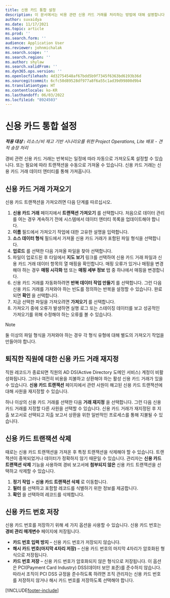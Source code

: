 ```yaml
---
title: 신용 카드 통합 설정
description: 이 문서에서는 비용 관련 신용 카드 거래를 처리하는 방법에 대해 설명합니다.
author: suvaidya
ms.date: 11/17/2021
ms.topic: article
ms.prod: ''
ms.search.form: ''
audience: Application User
ms.reviewer: johnmichalak
ms.search.scope: ''
ms.search.region: ''
ms.author: shylaw
ms.search.validFrom: ''
ms.dyn365.ops.version: ''
ms.openlocfilehash: 4d32754548af67bdd5b9f7345f6363bd6193b36d
ms.sourcegitcommit: 6cfc50d89528df977a8f6a55c1ad39d99800d9b4
ms.translationtype: HT
ms.contentlocale: ko-KR
ms.lasthandoff: 06/03/2022
ms.locfileid: "8924503"
---
```

# <a name="set-up-credit-card-integration"></a>신용 카드 통합 설정

_**적용 대상 :** 리소스/비 재고 기반 시나리오를 위한 Project Operations, Lite 배포 - 견적 송장 처리_

경비 관련 신용 카드 거래는 반복되는 일정에 따라 자동으로 가져오도록 설정할 수 있습니다. 또는 필요에 따라 트랜잭션을 수동으로 가져올 수 있습니다. 신용 카드 거래는 신용 카드 거래 데이터 엔터티를 통해 가져옵니다.

## <a name="import-credit-card-transactions"></a>신용 카드 거래 가져오기

신용 카드 트랜잭션을 가져오려면 다음 단계를 따르십시오.

1. **신용 카드 거래** 페이지에서 **트랜잭션 가져오기** 를 선택합니다. 처음으로 데이터 관리를 여는 경우 계속하기 전에 시스템에서 데이터 엔터티 목록을 업데이트해야 합니다.
2. **이름** 필드에서 가져오기 작업에 대한 고유한 설명을 입력합니다.
3. **소스 데이터 형식** 필드에서 가져올 신용 카드 거래가 포함된 파일 형식을 선택합니다.
4. **업로드** 를 선택한 다음 가져올 파일을 찾아 선택합니다.
5. 파일이 업로드된 후 타일에서 **지도 보기** 링크를 선택하여 신용 카드 거래 파일과 신용 카드 거래 데이터 항목의 열 매핑을 확인합니다. 매핑 오류가 있거나 매핑을 변경해야 하는 경우 **매핑 시각화** 탭 또는 **매핑 세부 정보** 탭 중 하나에서 매핑을 변경합니다.
6. 신용 카드 거래를 자동화하려면 **반복 데이터 작업 만들기** 를 선택합니다. 그런 다음 신용 카드 거래를 가져와야 하는 빈도를 정의하는 반복을 설정할 수 있습니다. 완료되면 **확인** 을 선택합니다.
7. 지금 선택한 파일을 가져오려면 **가져오기** 를 선택합니다.
8. 가져오기 중에 오류가 발생하면 실행 로그 또는 스테이징 데이터를 보고 성공적인 가져오기를 위해 수정해야 하는 오류를 볼 수 있습니다.

> [!NOTE]
> 둘 이상의 파일 형식을 가져와야 하는 경우 각 형식 유형에 대해 별도의 가져오기 작업을 만들어야 합니다.

## <a name="reassign-the-credit-card-transactions-for-terminated-employees"></a>퇴직한 직원에 대한 신용 카드 거래 재지정

직원 레코드가 종료되면 직원의 AD DS(Active Directory 도메인 서비스) 계정이 비활성화됩니다. 그러나 여전히 비용을 지불하고 상환해야 하는 활성 신용 카드 거래가 있을 수 있습니다. **신용 카드 트랜잭션** 페이지에서 관련 사원이 해고된 신용 카드 트랜잭션에 대해 사원을 재지정할 수 있습니다.

하나 이상의 신용 카드 거래를 선택한 다음 **거래 재지정** 을 선택합니다. 그런 다음 신용 카드 거래를 지정할 다른 사원을 선택할 수 있습니다. 신용 카드 거래가 재지정된 후 지출 보고서로 선택되고 지출 보고서 상환을 위한 일반적인 프로세스를 통해 지불될 수 있습니다.

## <a name="delete-credit-card-transactions"></a>신용 카드 트랜잭션 삭제 

때로는 신용 카드 트랜잭션을 가져온 후 특정 트랜잭션을 삭제해야 할 수 있습니다. 트랜잭션이 중복되었거나 데이터가 정확하지 않기 때문일 수 있습니다. 관리자는 **신용 카드 트랜잭션 삭제** 기능을 사용하여 경비 보고서에 **첨부되지 않은** 신용 카드 트랜잭션을 선택하고 삭제할 수 있습니다. 

1. **정기 작업** > **신용 카드 트랜잭션 삭제** 로 이동합니다.
2. **필터** 를 선택하고 포함할 레코드를 식별하기 위한 정보를 제공합니다.
3. **확인** 을 선택하여 레코드를 삭제합니다. 

## <a name="storing-credit-card-numbers"></a>신용 카드 번호 저장

신용 카드 번호를 저장하기 위해 세 가지 옵션을 사용할 수 있습니다. 신용 카드 번호는 **경비 관리 매개변수** 페이지에 저장됩니다.

- **카드 번호 입력 방지** – 신용 카드 번호가 저장되지 않습니다.
- **해시 카드 번호(마지막 4자리 저장)** – 신용 카드 번호의 마지막 4자리가 암호화된 형식으로 저장됩니다.
- **카드 번호 저장** – 신용 카드 번호가 암호화되지 않은 형식으로 저장됩니다. 이 옵션은 PCI(Payment Card Industry) DSS(데이터 보안 표준)를 준수하지 않습니다. 따라서 조직이 PCI DSS 규정을 준수하도록 하려면 조직 관리자는 신용 카드 번호를 저장하지 않거나 해시 카드 번호를 저장하도록 선택해야 합니다.

[!INCLUDE[footer-include](../includes/footer-banner.md)]
